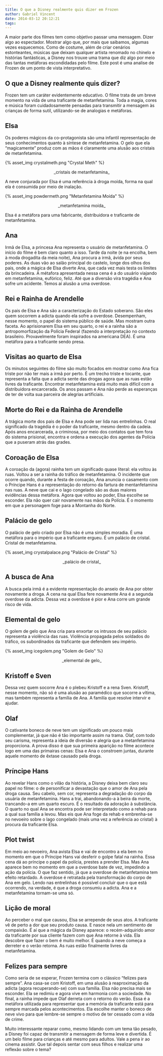 ```yaml
---
title: O que a Disney realmente quis dizer em Frozen
author: Gabriel Vincent
date: 2014-03-12 20:12:21
tags:
---
```


A maior parte dos filmes tem como objetivo passar uma mensagem. Dizer algo ao espectador. Mostrar algo que, por mais que saibamos, algumas vezes esquecemos.
Como de costume, além de criar cenários estonteantes, músicas que deixam qualquer artista renomado no chinelo e histórias fantásticas, a Disney nos trouxe uma trama que diz algo por meio das tantas metáforas escondidadas pelo filme.
Este post é uma analise de Frozen de um ponto de vista interpretativo.


## O que a Disney realmente quis dizer?

Frozen tem um caráter evidentemente educativo. O filme trata de um breve momento na vida de uma traficante de metanfetamina. Toda a magia, cores e música foram cuidadosamente pensadas para transmitir a mensagem às crianças de forma sutil, utilizando-se de analogias e metáforas.


## Elsa

Os poderes mágicos da co-protagonista são uma infantil representação de seus conhecimentos quanto à síntese de metanfetamina. O gelo que ela “magicamente” produz com as mãos é claramente uma alusão aos cristais de metanfetamina.

{% asset_img crystalmeth.png "Crystal Meth" %}
<center>_cristais de metanfetamina_</center>

A neve conjurada por Elsa é uma referência à droga moída, forma na qual ela é consumida por meio de inalação.

{% asset_img powdermeth.png "Metanfetamina Moída" %}
<center>_metanfetamina moída_</center>

Elsa é a metáfora para uma fabricante, distribuidora e traficante de metanfetamina.

## Ana

Irmã de Elsa, a princesa Ana representa o usuário de metanfetamina. O início do filme é bem claro quanto a isso. Tarde da noite (e na encolha, bem à moda drogadita da meia noite), Ana procura a irmã, ávida por seus poderes. As duas vão ao salão principal do castelo, longe dos olhos dos pais, onde a mágica de Elsa diverte Ana, que cada vez mais testa os limites da brincadeira. A métafora apresentada nessa cena é a do usuário viajando em metanfetamina, eufórico, feliz. Até que a diversão vira tragédia e Ana sofre um acidente. Temos aí alusão a uma overdose.

## Rei e Rainha de Arendelle

Os pais de Elsa e Ana são a caracterização do Estado soberano. São eles quem socorrem a adicta quando ela sofre a overdose. Desempenham, nesse momento, o papel do sistema público de saúde. Mas mostram outra faceta. Ao aprisionarem Elsa em seu quarto, o rei e a rainha são a antropomorfização da Polícia Federal (fazendo a interpretação no contexto brasileiro. Provavelmente foram inspirados na americana DEA). É uma metáfora para a traficante sendo presa.

## Visitas ao quarto de Elsa

Os minutos seguintes do filme são muito focados em mostrar como Ana fica triste por não ter mais a irmã por perto. É um trecho triste e tocante, que representa a falta que a adicta sente das drogas agora que as ruas estão livres da traficante. Encontrar metanfetamina está muito mais difícil com a distribuidora encarcerada. Os anos passam e Ana não perde as esperanças de ter de volta sua parceira de alegrias artificiais.

## Morte do Rei e da Rainha de Arendelle

A trágica morte dos pais de Elsa e Ana pode ser lida nas entrelinhas. O real significado da tragédia é o poder da traficante, mesmo dentro da cadeia. Após anos encarcerada, a criminosa, por meio dos contatos que tem fora do sistema prisional, encontra e ordena a execução dos agentes da Polícia que a puseram atrás das grades.

## Coroação de Elsa

A coroação da (agora) rainha tem um significado quase literal: ela voltou às ruas. Voltou a ser a rainha do tráfico de metanfetamina. O incidente que ocorre quando, durante a festa de coroação, Ana anuncia o casamento com o Príncipe Hans é a representação do retorno da fartura de mentanfetamina nas ruas. A neve que cai e o lago congelado são as duas maiores evidências dessa metáfora. Agora que voltou ao poder, Elsa escolhe se esconder. Ela não quer cair novamente nas mãos da Polícia. É o momento em que a personagem foge para a Montanha do Norte.


## Palácio de gelo

O palácio de gelo criado por Elsa não é uma simples moradia. É uma metáfora para o império que a traficante ergueu. É um palácio de cristal. Cristal de metanfetamina.

{% asset_img crystalpalace.png "Palácio de Cristal" %}
<center>_palácio de cristal_</center>

## A busca de Ana

A busca pela irmã é a evidente representação do anseio de Ana por obter novamente a droga. A cena na qual Elsa fere novamente Ana é a segunda overdose da adicta. Dessa vez a overdose é pior e Ana corre um grande risco de vida.

## Elemental de gelo

O golem de gelo que Ana cria para enxortar os intrusos de seu palácio representa a violência das ruas. Violência propagada pelos soldados do tráfico, os subordinados da traficante que defendem seu império.

{% asset_img icegolem.png "Golem de Gelo" %}
<center>_elemental de gelo_</center>


## Kristoff e Sven

Dessa vez quem socorre Ana é o plebeu Kristoff e a rena Sven. Kristoff, nesse momento, não só é uma alusão ao paramédico que socorre a vítima, mas também representa a família de Ana. A familía que resolve intervir e ajudar.

## Olaf

O cativante boneco de neve tem um significado um pouco mais complementar, já que não é tão importante assim na trama. Olaf, com todo seu carisma, representa a ideia de diversão e alegria que a metanfetamina proporciona. A prova disso é que sua primeira aparição no filme acontece logo em uma das primairas cenas: Elsa e Ana o constroem juntas, durante aquele momento de êxtase causado pela droga.

## Príncipe Hans

Ao revelar Hans como o vilão da história, a Disney deixa bem claro seu papel no filme: o de personificar a devastação que o amor de Ana pela droga causa. Seu cabelo, sem cor, representa a degradação do corpo da usuária de metanfetamina. Hans a trai, abandonando-a à beira da morte, trancando-a em um quarto escuro. É o resultado da adoração à substância. O quarto no qual Ana se encontra pode ser interpretado como a rehab para a qual sua família a levou. Mas eis que Ana foge da rehab e embrenha-se no nevoeiro sobre o lago congelado (mais uma vez a referência ao cristal) à procura da traficante Elsa.

## Plot twist

Em meio ao nevoeiro, Ana avista Elsa e vai de encontro a ela bem no momento em que o Príncipe Hans vai desferir o golpe fatal na rainha. Essa cena dá ao príncipe o papel da polícia, prestes a prender Elsa. Mas Ana aparece bem no momento em que a overdose bate de vez, impedindo a ação da polícia. O que faz sentido, já que a overdose de metanfetamina tem efeito retardado. A overdose é retratada pela transformação do corpo de Ana em gelo. Lendo nas entrelinhas é possível concluir que o que está ocorrendo, na verdade, é que a droga consumiu a adicta. Ana e a metanfetamina tornam-se uma só.

## Lição de moral

Ao perceber o mal que causou, Elsa se arrepende de seus atos. A traficante vê de perto a dor que seu produto causa. E nasce nela um sentimento de compaixão. É aí que a mágica da Disney aparece: o recém-adquirido amor da traficante por sua cliente fazem com que Ana retorne à vida. Ela descobre que fazer o bem é muito melhor. É quando a neve começa a derreter e o verão retorna. As ruas estão finalmente livres da metanfetamina.

## Felizes para sempre

Como seria de se esperar, Frozen termina com o clássico “felizes para sempre”. Ana casa-se com Kristoff, em uma alusão à reaproximação da adicta (agora recuperando-se) com sua família. Elsa não precisa mais se esconder. Ela se redimiu e agora vive em harmonia com a sociedade. No final, a rainha impede que Olaf derreta com o retorno do verão. Essa é a metáfora utilizada para representar que a memória da traficante está para sempre marcada pelos acontecimentos. Ela escolhe manter o boneco de neve vivo para que lembre-se sempre o motivo de ter cessado com a vida de crime.

Muito interessante reparar como, mesmo lidando com um tema tão pesado, a Disney foi capaz de transmitir a mensagem de forma leve e divertida. É um belo filme para crianças e até mesmo para adultos. Vale a pena ir ao cinema assistir. Que tal depois sentar com seus filhos e realizar uma reflexão sobre o tema?